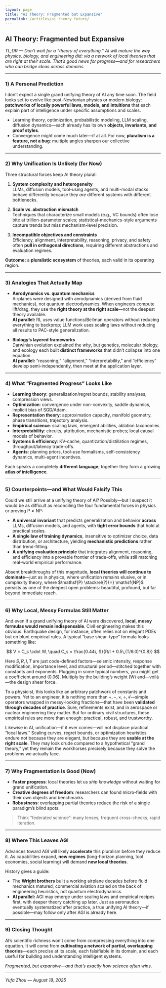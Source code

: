 ```yaml
---
layout: page
title: "AI Theory: Fragmented but Expansive"
permalink: /articles/ai_theory_future/
---
```


## AI Theory: Fragmented but Expansive

*TL;DR — Don’t wait for a “theory of everything.” AI will mature the way physics, biology, and engineering did: via a network of local theories that are right at their scale. That’s good news for progress—and for researchers who can bridge ideas across domains.*

---

### 1) A Personal Prediction

I don’t expect a single grand unifying theory of AI any time soon. The field looks set to evolve like post-Newtonian physics or modern biology: **patchworks of locally powerful laws, models, and intuitions** that each explain part of intelligence under specific assumptions and scales.

- Learning theory, optimization, probabilistic modeling, LLM scaling, diffusion dynamics—each already has its own **objects, invariants, and proof styles**.  
- Convergence might come much later—if at all. For now, **pluralism is a feature, not a bug**: multiple angles sharpen our collective understanding.

---

### 2) Why Unification Is Unlikely (for Now)

Three structural forces keep AI theory plural:

1. **System complexity and heterogeneity**  
   LLMs, diffusion models, tool-using agents, and multi-modal stacks behave differently because they *are* different systems with different bottlenecks.

2. **Scale vs. abstraction mismatch**  
   Techniques that characterize small models (e.g., VC bounds) often lose bite at trillion-parameter scales; statistical-mechanics-style arguments capture trends but miss mechanism-level precision.

3. **Incompatible objectives and constraints**  
   Efficiency, alignment, interpretability, reasoning, privacy, and safety often **pull in orthogonal directions**, requiring different abstractions and evaluation regimes.

**Outcome:** a **pluralistic ecosystem** of theories, each valid in its operating region.

---

### 3) Analogies That Actually Map

- **Aerodynamics vs. quantum mechanics**  
  Airplanes were designed with aerodynamics (derived from fluid mechanics), not quantum electrodynamics. When engineers compute lift/drag, they use the **right theory at the right scale**—not the deepest theory available.  
  **AI parallel:** RL uses value functions/Bellman operators without reducing everything to backprop; LLM work uses scaling laws without reducing all results to PAC-style generalization.

- **Biology’s layered frameworks**  
  Darwinian evolution explained the *why*, but genetics, molecular biology, and ecology each built **distinct frameworks** that didn’t collapse into one equation.  
  **AI parallel:** “reasoning,” “alignment,” “interpretability,” and “efficiency” develop semi-independently, then meet at the application layer.

---

### 4) What “Fragmented Progress” Looks Like

- **Learning theory**: generalization/regret bounds, stability analyses, compression views.  
- **Optimization**: convergence under non-convexity, saddle dynamics, implicit bias of SGD/Adam.  
- **Representation theory**: approximation capacity, manifold geometry, phase transitions, trajectory analysis.  
- **Empirical science**: scaling laws, emergent abilities, ablation taxonomies.  
- **Interpretability**: circuits, attribution, mechanistic probes; local causal models of behavior.  
- **Systems & efficiency**: KV-cache, quantization/distillation regimes, throughput/latency trade-offs.  
- **Agents**: planning priors, tool-use formalisms, self-consistency dynamics, multi-agent incentives.

Each speaks a completely **different language**; together they form a growing **atlas of intelligence**.

---

### 5) Counterpoints—and What Would Falsify This

Could we still arrive at a unifying theory of AI? Possibly—but I suspect it would be as difficult as reconciling the four fundamental forces in physics or proving $\mathsf{P} \neq \mathsf{NP}$:

- **A universal invariant** that predicts generalization and behavior **across** LLMs, diffusion models, and agents, with **tight error bounds** that hold at practical scales.  
- **A single law of training dynamics**, insensitive to optimizer choice, data distribution, or architecture, yielding **mechanistic predictions** rather than trend-fitting.  
- **A unifying evaluation principle** that integrates alignment, reasoning, and efficiency into a provable frontier of trade-offs, while still matching real-world empirical performance.  

Absent breakthroughs of this magnitude, **local theories will continue to dominate**—just as in physics, where unification remains elusive, or in complexity theory, where $\mathsf{P} \stackrel{?}{=} \mathsf{NP}$ persists as one of the deepest open problems: beautiful, profound, but far beyond immediate reach.  

---

### 6) Why Local, Messy Formulas Still Matter

And even if a grand unifying theory of AI were discovered, **local, messy formulas would remain indispensable**. Civil engineering makes this obvious. Earthquake design, for instance, often relies not on elegant PDEs but on blunt empirical rules. A typical “base shear–type” formula looks something like:

$$
V = C_s \cdot W, 
\quad C_s = \frac{0.44\, S}{R/I + 0.5\,(T/6.0)^{0.8}}
$$

Here $S, R, I, T$ are just code-defined factors—seismic intensity, response modification, importance level, and structural period—stitched together with constants and exponents. Plugging in some typical numbers, you might get a coefficient around \(0.06\). Multiply by the building’s weight \(W\) and—voilà—the design shear force.  

To a physicist, this looks like an arbitrary patchwork of constants and powers. Yet to an engineer, it is nothing more than $+, -, \times, \div, \sqrt$—simple operators wrapped in messy-looking fractions—that have been **validated through decades of practice**. Sure, refinements exist, and in aerospace or nuclear engineering they matter. But for ordinary civil structures, these empirical rules are more than enough: practical, robust, and trustworthy.  

Likewise in AI, unification—if it ever comes—will not displace practical “local laws.” Scaling curves, regret bounds, or optimization heuristics endure not because they are elegant, but because they are **usable at the right scale**. They may look crude compared to a hypothetical “grand theory,” yet they remain the workhorses precisely because they solve the problems we actually face.  

---

### 7) Why Fragmentation Is Good (Now)

- **Faster progress**: local theories let us *ship knowledge* without waiting for grand unification.  
- **Creative degrees of freedom**: researchers can found micro-fields with their own objects and benchmarks.  
- **Robustness**: overlapping partial theories reduce the risk of a single paradigm’s blind spots.

> Think “federated science”: many lenses, frequent cross-checks, rapid iteration.

---

### 8) Where This Leaves AGI

Advances toward AGI will likely **accelerate** this pluralism before they reduce it. As capabilities expand, **new regimes** (long-horizon planning, tool economies, social learning) will demand **new local theories**.

History gives a guide:  
- The **Wright brothers** built a working airplane decades before fluid mechanics matured; commercial aviation scaled on the back of engineering heuristics, not quantum electrodynamics.  
- **AI parallel:** AGI may emerge under scaling laws and empirical recipes first, with deeper theory catching up later. Just as aeronautics eventually systematized after practice, a true unifying AI theory—if possible—may follow only after AGI is already here.

---

### 9) Closing Thought

AI’s scientific richness won’t come from compressing everything into one equation. It will come from **cultivating a network of partial, overlapping theories**—each precise at its scale, each falsifiable in its domain, and each useful for building and understanding intelligent systems.

*Fragmented, but expansive—and that’s exactly how science often wins.*

---

*Yufa Zhou — August 18, 2025*
